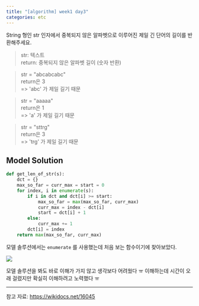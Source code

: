 ```yaml
---
title: "[algorithm] week1 day3"
categories: etc
---
```

String 형인 str 인자에서 중복되지 않은 알파벳으로 이루어진 제일 긴 단어의 길이를 반환해주세요.
>str: 텍스트  
return: 중복되지 않은 알파벳 길이 (숫자 반환)

>str = "abcabcabc"  
return은 3  
=> 'abc' 가 제일 길기 때문

>str = "aaaaa"  
return은 1  
=> 'a' 가 제일 길기 때문

>str = "sttrg"  
return은 3  
=> 'trg' 가 제일 길기 때문

## Model Solution
```py
def get_len_of_str(s):
	dct = {}
	max_so_far = curr_max = start = 0
	for index, i in enumerate(s):
		if i in dct and dct[i] >= start:
			max_so_far = max(max_so_far, curr_max)
			curr_max = index - dct[i]
			start = dct[i] + 1
		else:
			curr_max += 1
		dct[i] = index
	return max(max_so_far, curr_max)
```
모델 솔루션에서는 ```enumerate``` 를 사용했는데 처음 보는 함수이기에 찾아보았다.

![](https://user-images.githubusercontent.com/26542094/92996328-c41ced00-f545-11ea-96f1-d85240de4e66.png)

모델 솔루션을 봐도 바로 이해가 가지 않고 생각보다 어려웠다 ㅠ 이해하는데 시간이 오래 걸렸지만 확실히 이해하려고 노력했다 ㅠ

---
참고 자료: https://wikidocs.net/16045
